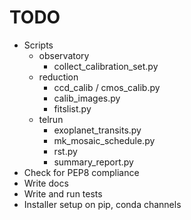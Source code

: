 # TODO
- Scripts
    - observatory
        - collect_calibration_set.py
    - reduction
        - ccd_calib / cmos_calib.py
        - calib_images.py
        - fitslist.py
    - telrun
        - exoplanet_transits.py
        - mk_mosaic_schedule.py
        - rst.py
        - summary_report.py
- Check for PEP8 compliance
- Write docs
- Write and run tests
- Installer setup on pip, conda channels